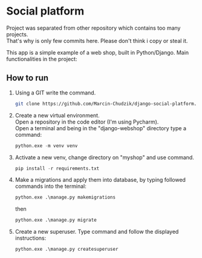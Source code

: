 # Social platform

Project was separated from other repository which contains too many projects.<br>
That's why is only few commits here. Please don't think i copy or steal it.

This app is a simple example of a web shop, built in Python/Django.
Main functionalities in the project:


## How to run

1. Using a GIT write the command.
    ``` bash
    git clone https://github.com/Marcin-Chudzik/django-social-platform.git
    ```

2. Create a new virtual environment.<br>
   Open a repository in the code editor (I'm using Pycharm).<br>
   Open a terminal and being in the "django-webshop" directory type a command:
    ``` python
    python.exe -m venv venv
    ```

3. Activate a new venv, change directory on "myshop" and use command.
    ``` python
    pip install -r requirements.txt
    ```

4. Make a migrations and apply them into database, by typing followed commands into the terminal:
    ``` python
    python.exe .\manage.py makemigrations
    ```
    then
    ``` python
    python.exe .\manage.py migrate
    ```

5. Create a new superuser. Type command and follow the displayed instructions:
    ``` python
    python.exe .\manage.py createsuperuser
    ```
